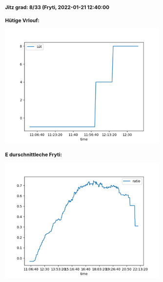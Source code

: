 ### Jitz grad: 8/33 (Fryti, 2022-01-21 12:40:00

### Hütige Vrlouf:
![Graph](Today.png)

### E durschnittleche Fryti:
![Graph](Fryti.png)